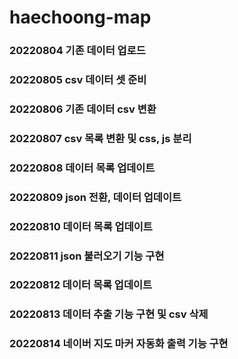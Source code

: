 # haechoong-map

### 20220804 기존 데이터 업로드  
### 20220805 csv 데이터 셋 준비
### 20220806 기존 데이터 csv 변환
### 20220807 csv 목록 변환 및 css, js 분리
### 20220808 데이터 목록 업데이트
### 20220809 json 전환, 데이터 업데이트
### 20220810 데이터 목록 업데이트
### 20220811 json 불러오기 기능 구현
### 20220812 데이터 목록 업데이트
### 20220813 데이터 추출 기능 구현 및 csv 삭제
### 20220814 네이버 지도 마커 자동화 출력 기능 구현